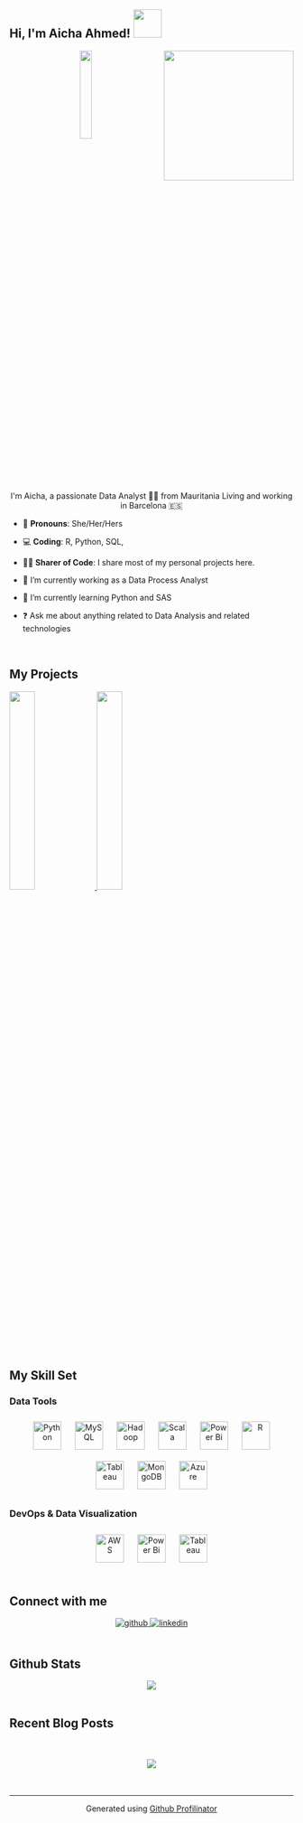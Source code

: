 <h2> Hi, I'm Aicha Ahmed! <img src="https://media.giphy.com/media/mGcNjsfWAjY5AEZNw6/giphy.gif" width="50"></h2>
<img align='right' src="https://encrypted-tbn0.gstatic.com/images?q=tbn:ANd9GcTGdrbaRuwAtFnDNXzMA4n_tybx1pcD1AHXAw&usqp=CAU" width="230">
<div align="center">
<img src="https://rishavanand.github.io/static/images/greetings.gif" align="center" style="width: 20%" />
</div>  
<div align="center"> I'm Aicha, a passionate Data Analyst 👩‍💻  from Mauritania  Living and  working  in Barcelona 🇪🇸 </div>

- :rainbow: **Pronouns**: She/Her/Hers 
- :computer: **Coding**: R, Python, SQL, 
- 👩‍🏫 **Sharer of Code**: I share most of my personal projects here.

- 🔭 I’m currently working as a Data Process Analyst  
  
- 🌱 I’m currently learning Python and SAS  
  
- ❓ Ask me about anything related to Data Analysis and related technologies  
  
<br/>  


My Projects
--- 
<p align="left">
 <a href="https://github.com/AishaAhmedToulba/visual-history-of-nobel-prize-winners"> <img src="https://github.com/AishaAhmedToulba/AishaAhmedToulba/blob/main/images/projects/Nobel%20Prize%20Winners.jpg" width="30%" /> </a>
 <a href="https://github.com/AishaAhmedToulba/Kaggle-data-science-survey-Analysis"> <img src="https://github.com/AishaAhmedToulba/AishaAhmedToulba/blob/main/images/projects/kaggle%20data%20science.jpg" width="30%" /> </a>
</p>

## My Skill Set  

### Data Tools  

<div align="center">  
<img style="margin: 10px" src="https://profilinator.rishav.dev/skills-assets/python-original.svg" alt="Python" height="50" />  
<img style="margin: 10px" src="https://profilinator.rishav.dev/skills-assets/mysql-original-wordmark.svg" alt="MySQL" height="50" />  
<img style="margin: 10px" src="https://profilinator.rishav.dev/skills-assets/apache_hadoop-icon.svg" alt="Hadoop" height="50" />  
<img style="margin: 10px" src="https://profilinator.rishav.dev/skills-assets/scala-original-wordmark.svg" alt="Scala" height="50" />  
<img style="margin: 10px" src="https://profilinator.rishav.dev/skills-assets/powerbi.png" alt="Power Bi" height="50" />  
<img style="margin: 10px" src="https://profilinator.rishav.dev/skills-assets/r.svg" alt="R" height="50" />  
<img style="margin: 10px" src="https://profilinator.rishav.dev/skills-assets/tableau.svg" alt="Tableau" height="50" />  
<img style="margin: 10px" src="https://profilinator.rishav.dev/skills-assets/mongodb-original-wordmark.svg" alt="MongoDB" height="50" />  
<img style="margin: 10px" src="https://profilinator.rishav.dev/skills-assets/microsoft_azure-icon.svg" alt="Azure" height="50" />  
</div>

</td><td valign="top" width="33%">

### DevOps & Data Visualization  
<div align="center">  
<img style="margin: 10px" src="https://profilinator.rishav.dev/skills-assets/amazonwebservices-original-wordmark.svg" alt="AWS" height="50" />  
<img style="margin: 10px" src="https://profilinator.rishav.dev/skills-assets/powerbi.png" alt="Power Bi" height="50" />  
<img style="margin: 10px" src="https://profilinator.rishav.dev/skills-assets/tableau.svg" alt="Tableau" height="50" />  
</div>

</td></tr></table>  

<br/>  


## Connect with me  
<div align="center">
<a href="https://github.com/AishaAhmedToulba" target="_blank">
<img src=https://img.shields.io/badge/github-%2324292e.svg?&style=for-the-badge&logo=github&logoColor=white alt=github style="margin-bottom: 5px;" />
</a>
<a href="https://linkedin.com/in/https://www.linkedin.com/in/aicha-ahmed-toulba/" target="_blank">
<img src=https://img.shields.io/badge/linkedin-%231E77B5.svg?&style=for-the-badge&logo=linkedin&logoColor=white alt=linkedin style="margin-bottom: 5px;" />
</a>  
</div>  
  

<br/>  


## Github Stats  
<div align="center"><img src="https://github-readme-stats.vercel.app/api?username=AishaAhmedToulba&show_icons=true&count_private=true&hide_border=true" align="center" /></div>  

<br/>  


## Recent Blog Posts  
<!-- BLOG-POST-LIST:START -->  

<!-- BLOG-POST-LIST:END -->  

<br/>  

  

<br/>  

<div align="center">
<img src="https://komarev.com/ghpvc/?username=AishaAhmedToulba&&style=flat-square" align="center" />
</div>  
  

<br/>  


<br />

----
<div align="center">Generated using <a href="https://profilinator.rishav.dev/" target="_blank">Github Profilinator</a></div>
